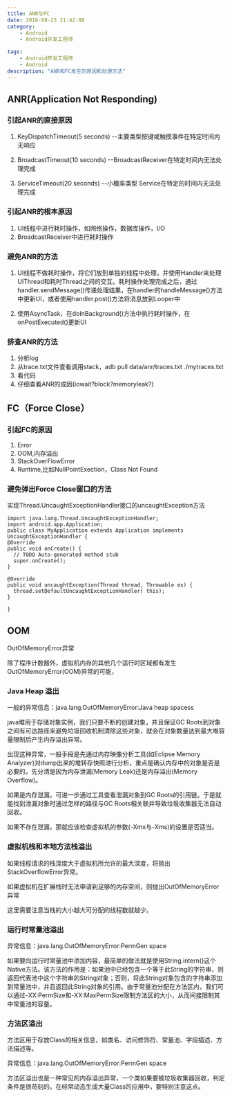 ```yaml
---
title: ANR与FC
date: 2016-08-23 21:42:08
category:
	- Android
	- Android开发工程师

tags:
	- Android开发工程师
	- Android
description: "ANR和FC发生的原因和处理方法"
---
```


## ANR(Application Not Responding)
### 引起ANR的直接原因
1. KeyDispatchTimeout(5 seconds) --主要类型按键或触摸事件在特定时间内无响应

2. BroadcastTimeout(10 seconds) --BroadcastReceiver在特定时间内无法处理完成

3. ServiceTimeout(20 seconds) --小概率类型 Service在特定的时间内无法处理完成

### 引起ANR的根本原因
1. UI线程中进行耗时操作，如网络操作，数据库操作，I/O
2. BroadcastReceiver中进行耗时操作

### 避免ANR的方法
1. UI线程不做耗时操作，将它们放到单独的线程中处理，并使用Handler来处理UIThread和耗时Thread之间的交互。耗时操作处理完成之后，通过handler.sendMessage()传递处理结果，在handler的handleMessage()方法中更新UI，或者使用handler.post()方法将消息放到Looper中


2. 使用AsyncTask，在doInBackground()方法中执行耗时操作，在onPostExecuted()更新UI
 
### 排查ANR的方法
1. 分析log
2. 从trace.txt文件查看调用stack，adb pull data/anr/traces.txt ./mytraces.txt
3. 看代码
4. 仔细查看ANR的成因(iowait?block?memoryleak?)

## FC（Force Close）
### 引起FC的原因
1. Error
2. OOM,内存溢出
3. StackOverFlowError
4. Runtime,比如NullPointExection，Class Not Found

### 避免弹出Force Close窗口的方法
实现Thread.UncaughtExceptionHandler接口的uncaughtException方法
```
import java.lang.Thread.UncaughtExceptionHandler;
import android.app.Application;
public class MyApplication extends Application implements UncaughtExceptionHandler {
@Override
public void onCreate() {
  // TODO Auto-generated method stub
  super.onCreate();
}

@Override
public void uncaughtException(Thread thread, Throwable ex) {
  thread.setDefaultUncaughtExceptionHandler( this);  
}

}
```

## OOM
OutOfMemoryError异常

除了程序计数器外，虚拟机内存的其他几个运行时区域都有发生OutOfMemoryError(OOM)异常的可能，

### Java Heap 溢出

一般的异常信息：java.lang.OutOfMemoryError:Java heap spacess

java堆用于存储对象实例，我们只要不断的创建对象，并且保证GC Roots到对象之间有可达路径来避免垃圾回收机制清除这些对象，就会在对象数量达到最大堆容量限制后产生内存溢出异常。

出现这种异常，一般手段是先通过内存映像分析工具(如Eclipse Memory Analyzer)对dump出来的堆转存快照进行分析，重点是确认内存中的对象是否是必要的，先分清是因为内存泄漏(Memory Leak)还是内存溢出(Memory Overflow)。

如果是内存泄漏，可进一步通过工具查看泄漏对象到GC Roots的引用链。于是就能找到泄漏对象时通过怎样的路径与GC Roots相关联并导致垃圾收集器无法自动回收。

如果不存在泄漏，那就应该检查虚拟机的参数(-Xmx与-Xms)的设置是否适当。

### 虚拟机栈和本地方法栈溢出

如果线程请求的栈深度大于虚拟机所允许的最大深度，将抛出StackOverflowError异常。

如果虚拟机在扩展栈时无法申请到足够的内存空间，则抛出OutOfMemoryError异常

这里需要注意当栈的大小越大可分配的线程数就越少。

### 运行时常量池溢出

异常信息：java.lang.OutOfMemoryError:PermGen space

如果要向运行时常量池中添加内容，最简单的做法就是使用String.intern()这个Native方法。该方法的作用是：如果池中已经包含一个等于此String的字符串，则返回代表池中这个字符串的String对象；否则，将此String对象包含的字符串添加到常量池中，并且返回此String对象的引用。由于常量池分配在方法区内，我们可以通过-XX:PermSize和-XX:MaxPermSize限制方法区的大小，从而间接限制其中常量池的容量。

### 方法区溢出

方法区用于存放Class的相关信息，如类名、访问修饰符、常量池、字段描述、方法描述等。

异常信息：java.lang.OutOfMemoryError:PermGen space

方法区溢出也是一种常见的内存溢出异常，一个类如果要被垃圾收集器回收，判定条件是很苛刻的。在经常动态生成大量Class的应用中，要特别注意这点。
